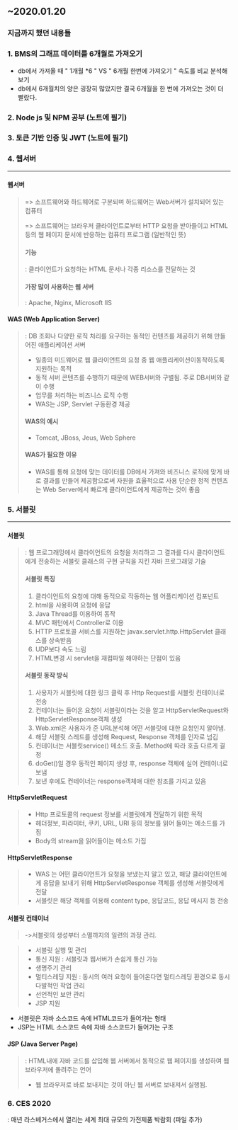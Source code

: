 ## ~2020.01.20


### 지금까지 했던 내용들
 ### 1. BMS의 그래프 데이터를 6개월로 가져오기
* db에서 가져올 때 " 1개월 *6 " VS " 6개월 한번에 가져오기 " 속도를 비교 분석해보기
* db에서 6개월치의 양은 굉장히 많았지만 결국 6개월을 한 번에 가져오는 것이 더 빨랐다.
 ### 2. Node js 및 NPM 공부 (노트에 필기)
 ### 3. 토큰 기반 인증 및 JWT (노트에 필기)
 ### 4. 웹서버 
 ---
 #### 웹서버
> => 소프트웨어와 하드웨어로 구분되며 하드웨어는 Web서버가 설치되어 있는 컴퓨터
>
> =>	소프트웨어는 브라우저 클라이언트로부터 HTTP 요청을 받아들이고 HTML 등의 웹 페이지 문서에 반응하는 컴퓨터 프로그램 (일반적인 뜻)
>
> #### 기능
> : 클라이언트가 요청하는 HTML 문서나 각종 리소스를 전달하는 것
>
> #### 가장 많이 사용하는 웹 서버 
> : Apache, Nginx, Microsoft IIS


 #### WAS (Web Application Server)
> : DB 조회나 다양한 로직 처리를 요구하는 동적인 컨텐츠를 제공하기 위해 만들어진 애플리케이션 서버
>-	일종의 미드웨어로 웹 클라이언트의 요청 중 웹 애플리케이션이동작하도록 지원하는 목적
>-	동적 서버 콘텐츠를 수행하기 때문에 WEB서버와 구별됨. 주로 DB서버와 같이 수행
>-	업무를 처리하는 비즈니스 로직 수행
>-	WAS는 JSP, Servlet 구동환경 제공
>
> #### WAS의 예시
> -	Tomcat, JBoss, Jeus, Web Sphere
>
> #### WAS가 필요한 이유
> -	WAS를 통해 요청에 맞는 데이터를 DB에서 가져와 비즈니스 로직에 맞게 바로 결과를 만들어 제공함으로써 자원을 효율적으로 사용
>   단순한 정적 컨텐츠는 Web Server에서 빠르게 클라이언트에게 제공하는 것이 좋음


### 5. 서블릿
---
#### 서블릿
> :	웹 프로그래밍에서 클라이언트의 요청을 처리하고 그 결과를 다시 클라이언트에게 전송하는 서블릿 클래스의 구현 규칙을 지킨 자바 프로그래밍 기술
>
> #### 서블릿 특징
> 1.	클라이언트의 요청에 대해 동적으로 작동하는 웹 어플리케이션 컴포넌트
> 2.	html을 사용하여 요청에 응답
> 3.	Java Thread를 이용하여 동작
> 4.	MVC 패턴에서 Controller로 이용
> 5.	HTTP 프로토콜 서비스를 지원하는 javax.servlet.http.HttpServlet 클래스를 상속받음
> 6.	UDP보다 속도 느림
> 7.	HTML변경 시 servlet을 재컴파일 해야하는 단점이 있음
>
> #### 서블릿 동작 방식 
> 1.	사용자가 서블릿에 대한 링크 클릭 후 Http Request를 서블릿 컨테이너로 전송
> 2.	컨테이너는 들어온 요청이 서블릿이라는 것을 알고 HttpServletRequest와 HttpServletResponse객체 생성
> 3.	Web.xml은 사용자가 준 URL분석해 어떤 서블릿에 대한 요청인지 알아냄.
> 4.	해당 서블릿 스레드를 생성해 Request, Response 객체를 인자로 넘김
> 5.	컨테이너는 서블릿service() 메소드 호출. Method에 따라 호출 다르게 결정
> 6.	doGet()일 경우 동적인 페이지 생성 후, response 객체에 실어 컨테이너로 보냄
> 7.	보낸 후에도 컨테이너는 response객체애 대한 참조를 가지고 있음

#### HttpServletRequest
> -	Http 프로토콜의 request 정보를 서블릿에게 전달하기 위한 목적
> -	헤더정보, 파라미터, 쿠키, URL, URI 등의 정보를 읽어 들이는 메소드를 가짐
> -	Body의 stream을 읽어들이는 메소드 가짐

#### HttpServletResponse
> -	WAS 는 어떤 클라이언트가 요청을 보냈는지 알고 있고, 해당 클라이언트에게 응답을 보내기 위해 HttpServletResponse 객체를 생성해 서블릿에게 전달
> -	서블릿은 해당 객체를 이용해 content type, 응답코드, 응답 메시지 등 전송

#### 서블릿 컨테이너
> ->서블릿의 생성부터 소멸까지의 일련의 과정 관리.

> -	서블릿 실행 및 관리
> -	통신 지원 : 서블릿과 웹서버가 손쉽게 통신 가능
> -	생명주기 관리
> -	멀티스레딩 지원 : 동시의 여러 요청이 들어온다면 멀티스레딩 환경으로 동시다발적인 작업 관리
> -	선언적인 보안 관리
> -	JSP 지원

* 서블릿은 자바 소스코드 속에 HTML코드가 들어가는 형태
* JSP는 HTML 소스코드 속에 자바 소스코드가 들어가는 구조

#### JSP (Java Server Page)
>: HTML내에 자바 코드를 삽입해 웹 서버에서 동적으로 웹 페이지를 생성하여 웹 브라우저에 돌려주는 언어
>-	웹 브라우저로 바로 보내지는 것이 아닌 웹 서버로 보내져서 실행됨.

### 6. CES 2020 
: 매년 라스베거스에서 열리는 세계 최대 규모의 가전제품 박람회
(파일 추가)
